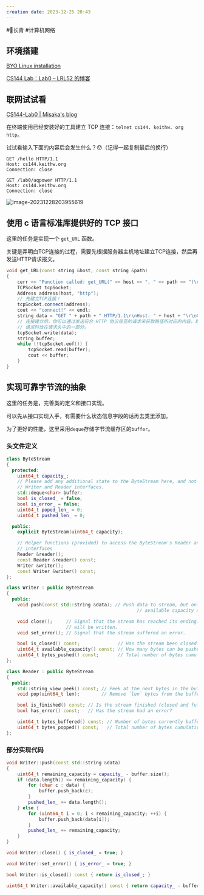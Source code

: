 ```yaml
---
creation date: 2023-12-25 20:43 
---
```

#🌲长青  #计算机网络

## 环境搭建
[BYO Linux installation](https://stanford.edu/class/cs144/vm_howto/vm-howto-byo.html)

[CS144 Lab：Lab0 – LRL52 的博客](https://lrl52.top/992/cs144-lablab-0/)

## 联网试试看
[CS144-Lab0 | Misaka's blog](https://www.misaka-9982.com/2023/02/18/CS144-Lab0/)

在终端使用已经安装好的工具建立 TCP 连接：`telnet cs144. keithw. org http`。

试试看输入下面的内容后会发生什么？😯（记得一起复制最后的换行）


```
GET /hello HTTP/1.1
Host: cs144.keithw.org
Connection: close

```

```
GET /lab0/aqpower HTTP/1.1
Host: cs144.keithw.org
Connection: close

```

![image-20231228203955619](https://jgox-image-1316409677.cos.ap-guangzhou.myqcloud.com/blog/image-20231228203955619.png)

## 使用 c 语言标准库提供好的 TCP 接口

这里的任务是实现一个 `get_URL` 函数。

关键是弄明白TCP连接的过程，需要先根据服务器主机地址建立TCP连接，然后再发送HTTP请求报文。

```c++
void get_URL(const string &host, const string &path)
{
    cerr << "Function called: get_URL(" << host << ", " << path << ")\n";
    TCPSocket tcpSocket;
    Address address(host, "http");
    // 先建立TCP连接！
    tcpSocket.connect(address);
    cout << "connect!" << endl;
    string data = "GET " + path + " HTTP/1.1\r\nHost: " + host + "\r\nConnection: close\r\n\r\n";
    // 连接建立后，你可以通过发送符合 HTTP 协议规范的请求来获取路径所对应的内容。路径信息是在构建 HTTP
    // 请求时放在请求头中的一部分。
    tcpSocket.write(data);
    string buffer;
    while (!tcpSocket.eof()) {
        tcpSocket.read(buffer);
        cout << buffer;
    }
}
```

## 实现可靠字节流的抽象

这里的任务是，完善类的定义和接口实现。

可以先从接口实现入手，有需要什么状态信息字段的话再去类里添加。

为了更好的性能，这里采用`deque`存储字节流缓存区的`buffer`。

### 头文件定义

```c++
class ByteStream
{
  protected:
    uint64_t capacity_;
    // Please add any additional state to the ByteStream here, and not to the
    // Writer and Reader interfaces.
    std::deque<char> buffer;
    bool is_closed_ = false;
    bool is_error_ = false;
    uint64_t poped_len_ = 0;
    uint64_t pushed_len_ = 0;

  public:
    explicit ByteStream(uint64_t capacity);

    // Helper functions (provided) to access the ByteStream's Reader and Writer
    // interfaces
    Reader &reader();
    const Reader &reader() const;
    Writer &writer();
    const Writer &writer() const;
};

class Writer : public ByteStream
{
  public:
    void push(const std::string &data); // Push data to stream, but only as much as
                                                // available capacity allows.

    void close();     // Signal that the stream has reached its ending. Nothing more
                      // will be written.
    void set_error(); // Signal that the stream suffered an error.

    bool is_closed() const;              // Has the stream been closed?
    uint64_t available_capacity() const; // How many bytes can be pushed to the stream right now?
    uint64_t bytes_pushed() const;       // Total number of bytes cumulatively pushed to the stream
};

class Reader : public ByteStream
{
  public:
    std::string_view peek() const; // Peek at the next bytes in the buffer
    void pop(uint64_t len);        // Remove `len` bytes from the buffer

    bool is_finished() const; // Is the stream finished (closed and fully popped)?
    bool has_error() const;   // Has the stream had an error?

    uint64_t bytes_buffered() const; // Number of bytes currently buffered (pushed and not popped)
    uint64_t bytes_popped() const;   // Total number of bytes cumulatively popped from stream
};
```

### 部分实现代码

```c++
void Writer::push(const std::string &data)
{
    uint64_t remaining_capacity = capacity_ - buffer.size();
    if (data.length() <= remaining_capacity) {
        for (char c : data) {
            buffer.push_back(c);
        }
        pushed_len_ += data.length();
    } else {
        for (uint64_t i = 0; i < remaining_capacity; ++i) {
            buffer.push_back(data[i]);
        }
        pushed_len_ += remaining_capacity;
    }
}

void Writer::close() { is_closed_ = true; }

void Writer::set_error() { is_error_ = true; }

bool Writer::is_closed() const { return is_closed_; }

uint64_t Writer::available_capacity() const { return capacity_ - buffer.size(); }
```

